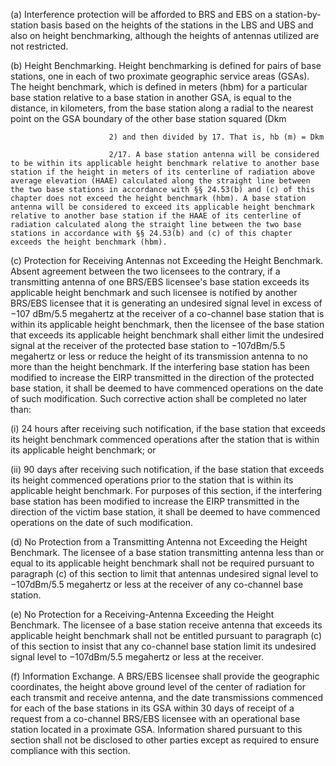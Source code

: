 (a) Interference protection will be afforded to BRS and EBS on a station-by-station basis based on the heights of the stations in the LBS and UBS and also on height benchmarking, although the heights of antennas utilized are not restricted.

(b) Height Benchmarking. Height benchmarking is defined for pairs of base stations, one in each of two proximate geographic service areas (GSAs). The height benchmark, which is defined in meters (hbm) for a particular base station relative to a base station in another GSA, is equal to the distance, in kilometers, from the base station along a radial to the nearest point on the GSA boundary of the other base station squared (Dkm

                          2) and then divided by 17. That is, hb (m) = Dkm

                          2/17. A base station antenna will be considered to be within its applicable height benchmark relative to another base station if the height in meters of its centerline of radiation above average elevation (HAAE) calculated along the straight line between the two base stations in accordance with §§ 24.53(b) and (c) of this chapter does not exceed the height benchmark (hbm). A base station antenna will be considered to exceed its applicable height benchmark relative to another base station if the HAAE of its centerline of radiation calculated along the straight line between the two base stations in accordance with §§ 24.53(b) and (c) of this chapter exceeds the height benchmark (hbm).

(c) Protection for Receiving Antennas not Exceeding the Height Benchmark. Absent agreement between the two licensees to the contrary, if a transmitting antenna of one BRS/EBS licensee's base station exceeds its applicable height benchmark and such licensee is notified by another BRS/EBS licensee that it is generating an undesired signal level in excess of −107 dBm/5.5 megahertz at the receiver of a co-channel base station that is within its applicable height benchmark, then the licensee of the base station that exceeds its applicable height benchmark shall either limit the undesired signal at the receiver of the protected base station to −107dBm/5.5 megahertz or less or reduce the height of its transmission antenna to no more than the height benchmark. If the interfering base station has been modified to increase the EIRP transmitted in the direction of the protected base station, it shall be deemed to have commenced operations on the date of such modification. Such corrective action shall be completed no later than:

(i) 24 hours after receiving such notification, if the base station that exceeds its height benchmark commenced operations after the station that is within its applicable height benchmark; or

(ii) 90 days after receiving such notification, if the base station that exceeds its height commenced operations prior to the station that is within its applicable height benchmark. For purposes of this section, if the interfering base station has been modified to increase the EIRP transmitted in the direction of the victim base station, it shall be deemed to have commenced operations on the date of such modification.

(d) No Protection from a Transmitting Antenna not Exceeding the Height Benchmark. The licensee of a base station transmitting antenna less than or equal to its applicable height benchmark shall not be required pursuant to paragraph (c) of this section to limit that antennas undesired signal level to −107dBm/5.5 megahertz or less at the receiver of any co-channel base station.

(e) No Protection for a Receiving-Antenna Exceeding the Height Benchmark. The licensee of a base station receive antenna that exceeds its applicable height benchmark shall not be entitled pursuant to paragraph (c) of this section to insist that any co-channel base station limit its undesired signal level to −107dBm/5.5 megahertz or less at the receiver.

(f) Information Exchange. A BRS/EBS licensee shall provide the geographic coordinates, the height above ground level of the center of radiation for each transmit and receive antenna, and the date transmissions commenced for each of the base stations in its GSA within 30 days of receipt of a request from a co-channel BRS/EBS licensee with an operational base station located in a proximate GSA. Information shared pursuant to this section shall not be disclosed to other parties except as required to ensure compliance with this section.

